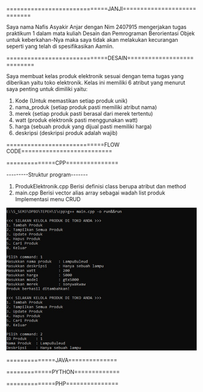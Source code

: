 =============================JANJI============================

Saya nama Nafis Asyakir Anjar dengan Nim 2407915 mengerjakan tugas praktikum 1 dalam mata kuliah Desain dan Pemrograman Berorientasi Objek untuk keberkahan-Nya maka saya tidak akan melakukan kecurangan seperti yang telah di spesifikasikan Aamiin.


=============================DESAIN===========================

Saya membuat kelas produk elektronik sesuai dengan tema tugas yang diberikan yaitu toko elektronik. Kelas ini memiliki 6 atribut yang menurut saya penting untuk dimiliki yaitu:
1. Kode             (Untuk memastikan setiap produk unik)
2. nama_produk      (setiap produk pasti memiliki atribut nama)
3. merek            (setiap produk pasti berasal dari merek tertentu)
4. watt             (produk elektronik pasti menggunakan watt)
5. harga            (sebuah produk yang dijual pasti memiliki harga)
6. deskripsi        (deskripsi produk adalah wajib)


============================FLOW CODE==========================

==============CPP===============

---------Struktur program-------
1. ProdukElektronik.cpp 
    Berisi definisi class berupa atribut dan method
2. main.cpp 
    Berisi vector<ProdukElektronik> alias array sebagai wadah list produk
    Implementasi menu CRUD

![dokumentasicpp](./Dokumentasi/cpp.jpg)

==============JAVA==============








=============PYTHON=============








==============PHP===============
